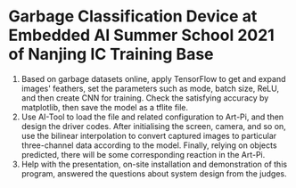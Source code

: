 # Garbage Classification Device at Embedded AI Summer School 2021 of Nanjing IC Training Base
1. Based on garbage datasets online, apply TensorFlow to get and expand images' feathers, set the parameters such as mode, batch size, ReLU, and then create CNN for training. Check the satisfying accuracy by matplotlib, then save the model as a tflite file.
2. Use AI-Tool to load the file and related configuration to Art-Pi, and then design the driver codes. After initialising the screen, camera, and so on, use the bilinear interpolation to convert captured images to particular three-channel data according to the model. Finally, relying on objects predicted, there will be some corresponding reaction in the Art-Pi.
3. Help with the presentation, on-site installation and demonstration of this program, answered the questions about system design from the judges.
